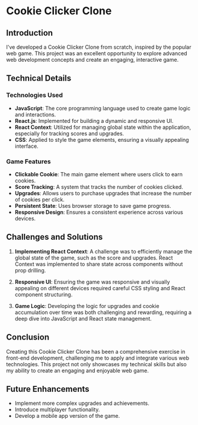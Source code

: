 # Cookie Clicker Clone

## Introduction

I've developed a Cookie Clicker Clone from scratch, inspired by the popular web game. This project was an excellent opportunity to explore advanced web development concepts and create an engaging, interactive game.

## Technical Details

### Technologies Used
- **JavaScript**: The core programming language used to create game logic and interactions.
- **React.js**: Implemented for building a dynamic and responsive UI.
- **React Context**: Utilized for managing global state within the application, especially for tracking scores and upgrades.
- **CSS**: Applied to style the game elements, ensuring a visually appealing interface.

### Game Features
- **Clickable Cookie**: The main game element where users click to earn cookies.
- **Score Tracking**: A system that tracks the number of cookies clicked.
- **Upgrades**: Allows users to purchase upgrades that increase the number of cookies per click.
- **Persistent State**: Uses browser storage to save game progress.
- **Responsive Design**: Ensures a consistent experience across various devices.

## Challenges and Solutions

1. **Implementing React Context**: A challenge was to efficiently manage the global state of the game, such as the score and upgrades. React Context was implemented to share state across components without prop drilling.

2. **Responsive UI**: Ensuring the game was responsive and visually appealing on different devices required careful CSS styling and React component structuring.

3. **Game Logic**: Developing the logic for upgrades and cookie accumulation over time was both challenging and rewarding, requiring a deep dive into JavaScript and React state management.

## Conclusion

Creating this Cookie Clicker Clone has been a comprehensive exercise in front-end development, challenging me to apply and integrate various web technologies. This project not only showcases my technical skills but also my ability to create an engaging and enjoyable web game.

## Future Enhancements

- Implement more complex upgrades and achievements.
- Introduce multiplayer functionality.
- Develop a mobile app version of the game.
